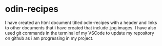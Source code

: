 # odin-recipes
I have created an html document titled odin-recipes with a header and links to other documents that i have created that include .jpg images. I have also used git commands in the terminal of my VSCode to update my repository on github as i am progressing in my project.